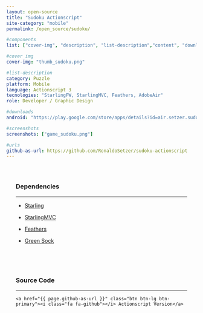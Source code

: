 ```yaml
---
layout: open-source
title: "Sudoku Actionscript"
site-category: "mobile"
permalink: /open_source/sudoku/

#components
list: ["cover-img", "description", "list-description","content", "downloads", "screenshots"]

#cover img
cover-img: "thumb_sudoku.png"

#list-description
category: Puzzle
platform: Mobile
language: Actionscript 3
tecnologies: "StarlingFW, StarlingMVC, Feathers, AdobeAir"
role: Developer / Graphic Design

#downloads
android: "https://play.google.com/store/apps/details?id=air.setzer.sudoku"

#screenshots
screenshots: ["game_sudoku.png"]

#urls
github-as-url: https://github.com/RonaldoSetzer/sudoku-actionscript
---
```


<div class="row" style="padding: 25px 25px 25px 25px;">
    <h3 class="text-center">Dependencies</h3>
    <hr class="star-primary">
    <ul>
        <li><p><a href="https://github.com/Gamua/Starling-Framework">Starling</a></p></li>
        <li><p><a href="http://www.starlingmvc.org/">StarlingMVC</a></p></li>
        <li><p><a href="http://feathersui.com/">Feathers</a></p></li>
        <li><p><a href="https://greensock.com/gsap-as">Green Sock</a></p></li>
    </ul>
</div>

<div class="row text-center" style="padding: 25px 25px 25px 25px;">
    <h3>Source Code</h3>
    <hr class="star-primary">

    <a href="{{ page.github-as-url }}" class="btn btn-lg btn-primary"><i class="fa fa-github"></i> Actionscript Version</a>
</div>